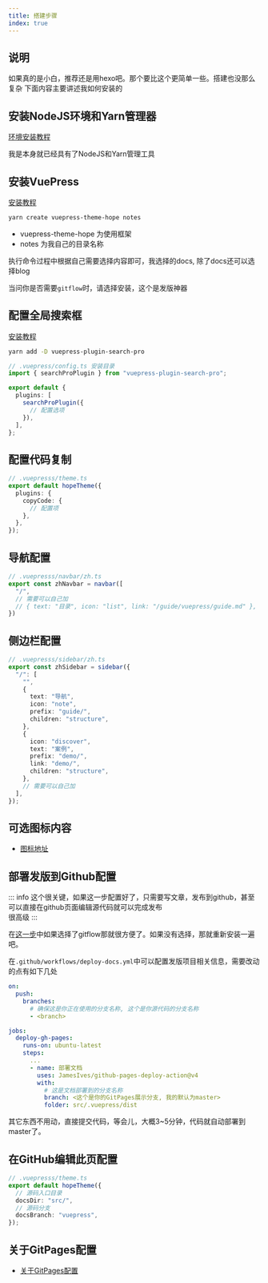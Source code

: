 ```yaml
---
title: 搭建步骤
index: true
---
```


## 说明

如果真的是小白，推荐还是用hexo吧。那个要比这个更简单一些。搭建也没那么复杂
下面内容主要讲述我如何安装的

## 安装NodeJS环境和Yarn管理器

[环境安装教程](https://theme-hope.vuejs.press/zh/cookbook/tutorial/env.html)

我是本身就已经具有了NodeJS和Yarn管理工具

## 安装VuePress

[安装教程](https://theme-hope.vuejs.press/zh/cookbook/tutorial/create.html#%E5%88%9D%E5%A7%8B%E5%8C%96%E9%A1%B9%E7%9B%AE)

``` bash
yarn create vuepress-theme-hope notes
```
- vuepress-theme-hope 为使用框架
- notes 为我自己的目录名称

执行命令过程中根据自己需要选择内容即可，我选择的docs, 除了docs还可以选择blog

当问你是否需要`gitflow`时，请选择安装，这个是发版神器

## 配置全局搜索框

[安装教程](https://vuepress-theme-hope.gitee.io/v2/search-pro/zh/)

``` bash
yarn add -D vuepress-plugin-search-pro
```

``` typescript
// .vuepress/config.ts 安装目录
import { searchProPlugin } from "vuepress-plugin-search-pro";

export default {
  plugins: [
    searchProPlugin({
      // 配置选项
    }),
  ],
};
```

## 配置代码复制

``` typescript
// .vuepresss/theme.ts
export default hopeTheme({
  plugins: {
    copyCode: {
      // 配置项
    },
  },
});

```

## 导航配置

``` typescript
// .vuepresss/navbar/zh.ts
export const zhNavbar = navbar([
  "/",
  // 需要可以自己加
  // { text: "目录", icon: "list", link: "/guide/vuepress/guide.md" },
})
```

## 侧边栏配置

``` typescript
// .vuepresss/sidebar/zh.ts
export const zhSidebar = sidebar({
  "/": [
    "",
    {
      text: "导航",
      icon: "note",
      prefix: "guide/",
      children: "structure",
    },
    {
      icon: "discover",
      text: "案例",
      prefix: "demo/",
      link: "demo/",
      children: "structure",
    },
    // 需要可以自己加
  ],
});
```

## 可选图标内容

- [图标地址](https://theme-hope.vuejs.press/zh/guide/interface/icon.html#%E6%B5%8F%E8%A7%88%E5%9B%BE%E6%A0%87)

## 部署发版到Github配置

::: info
这个很关键，如果这一步配置好了，只需要写文章，发布到github，甚至可以直接在github页面编辑源代码就可以完成发布  
很高级
:::

在[这一步](./guide.md#安装vuepress)中如果选择了gitflow那就很方便了。如果没有选择，那就重新安装一遍吧。

在`.github/workflows/deploy-docs.yml`中可以配置发版项目相关信息，需要改动的点有如下几处

``` yaml
on:
  push:
    branches:
      # 确保这是你正在使用的分支名称, 这个是你源代码的分支名称
      - <branch>

jobs:
  deploy-gh-pages:
    runs-on: ubuntu-latest
    steps:
      ...
      - name: 部署文档
        uses: JamesIves/github-pages-deploy-action@v4
        with:
          # 这是文档部署到的分支名称
          branch: <这个是你的GitPages展示分支, 我的默认为master>
          folder: src/.vuepress/dist
```
其它东西不用动，直接提交代码，等会儿，大概3~5分钟，代码就自动部署到master了。

## 在GitHub编辑此页配置

``` typescript
// .vuepresss/theme.ts
export default hopeTheme({
  // 源码入口目录
  docsDir: "src/",
  // 源码分支
  docsBranch: "vuepress",
});

```

## 关于GitPages配置

- [关于GitPages配置](gitpages-setting.md)

